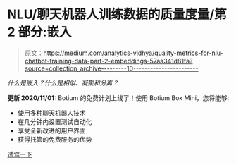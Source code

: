 # NLU/聊天机器人训练数据的质量度量/第 2 部分:嵌入

> 原文：<https://medium.com/analytics-vidhya/quality-metrics-for-nlu-chatbot-training-data-part-2-embeddings-57aa341d81fa?source=collection_archive---------10----------------------->

*什么是嵌入？什么是相似、凝聚和分离？*

**更新 2020/11/01:** Botium 的免费计划上线了！使用 Botium Box Mini，您将能够:

*   使用多种聊天机器人技术
*   在几分钟内设置测试自动化
*   享受全新改进的用户界面
*   获得托管的免费服务的优势

[试驾一下](https://www.botium.ai/pricing/)